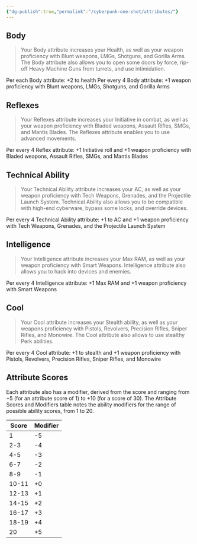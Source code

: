 ```yaml
---
{"dg-publish":true,"permalink":"/cyberpunk-one-shot/attributes/"}
---
```


## Body
> Your Body attribute increases your Health, as well as your weapon proficiency with Blunt weapons, LMGs, Shotguns, and Gorilla Arms. The Body attribute also allows you to open some doors by force, rip-off Heavy Machine Guns from turrets, and use intimidation.

Per each Body attribute: +2 to health
Per every 4 Body attribute: +1 weapon proficiency with Blunt weapons, LMGs, Shotguns, and Gorilla Arms
## Reflexes
> Your Reflexes attribute increases your Initiative in combat, as well as your weapon proficiency with Bladed weapons, Assault Rifles, SMGs, and Mantis Blades. The Reflexes attribute enables you to use advanced movements.

Per every 4 Reflex attribute: +1 Initiative roll and +1 weapon proficiency with Bladed weapons, Assault Rifles, SMGs, and Mantis Blades
## Technical Ability
> Your Technical Ability attribute increases your AC, as well as your weapon proficiency with Tech Weapons, Grenades, and the Projectile Launch System. Technical Ability also allows you to be compatible with high-end cyberware, bypass some locks, and override devices.

Per every 4 Technical Ability attribute: +1 to AC and +1 weapon proficiency with Tech Weapons, Grenades, and the Projectile Launch System
## Intelligence
> Your Intelligence attribute increases your Max RAM, as well as your weapon proficiency with Smart Weapons. Intelligence attribute also allows you to hack into devices and enemies.

Per every 4 Intelligence attribute: +1 Max RAM and +1 weapon proficiency with Smart Weapons

## Cool
> Your Cool attribute increases your Stealth ability, as well as your weapons proficiency with Pistols, Revolvers, Precision Rifles, Sniper Rifles, and Monowire. The Cool attribute also allows to use stealthy Perk abilities.

Per every 4 Cool attribute: +1 to stealth and +1 weapon proficiency with Pistols, Revolvers, Precision Rifles, Sniper Rifles, and Monowire

## Attribute Scores
Each attribute also has a modifier, derived from the score and ranging from −5 (for an attribute score of 1) to +10 (for a score of 30). The Attribute Scores and Modifiers table notes the ability modifiers for the range of possible ability scores, from 1 to 20.

| Score | Modifier |
| ----- | -------- |
| 1     | -5       |
| 2-3   | -4       |
| 4-5   | -3       |
| 6-7   | -2       |
| 8-9   | -1       |
| 10-11 | +0       |
| 12-13 | +1       |
| 14-15 | +2       |
| 16-17 | +3       |
| 18-19 | +4       |
| 20    | +5       |
